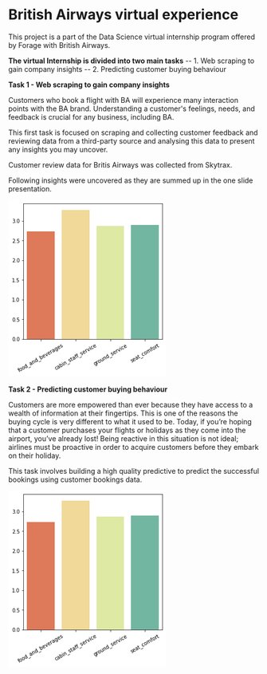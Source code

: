 # British Airways virtual experience 
 
This project is a part of the Data Science virtual internship program offered by Forage with British Airways.

**The virtual Internship is divided into two main tasks**
-- 1. Web scraping to gain company insights
-- 2. Predicting customer buying behaviour

**Task 1 - Web scraping to gain company insights**

Customers who book a flight with BA will experience many interaction points with the BA brand. Understanding a customer's feelings, needs, and feedback is crucial for any business, including BA.

This first task is focused on scraping and collecting customer feedback and reviewing data from a third-party source and analysing this data to present any insights you may uncover.

Customer review data for Britis Airways was collected from Skytrax.

Following insights were uncovered as they are summed up in the one slide presentation.

<img src="https://github.com/shubhamgogri/British-Airways-virtual-experience-/blob/main/Task1/all%20graphs/all%20-rat.png" name="image-name">

**Task 2 - Predicting customer buying behaviour**

Customers are more empowered than ever because they have access to a wealth of information at their fingertips. This is one of the reasons the buying cycle is very different to what it used to be. Today, if you’re hoping that a customer purchases your flights or holidays as they come into the airport, you’ve already lost! Being reactive in this situation is not ideal; airlines must be proactive in order to acquire customers before they embark on their holiday.

This task involves building a high quality predictive to predict the successful bookings using customer bookings data.

<img src="https://github.com/shubhamgogri/British-Airways-virtual-experience-/blob/main/Task1/all%20graphs/all%20-rat.png" name="image-name">
